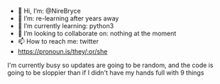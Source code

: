 - 👋 Hi, I’m: @NireBryce
- 👀 I’m: re-learning after years away
- 🌱 I’m currently learning: python3
- 💞️ I’m looking to collaborate on: nothing at the moment
- 📫 How to reach me: twitter
- https://pronoun.is/they/:or/she

I'm currently busy so updates are going to be random, and the code is going to be sloppier than if I didn't have my hands full with 9 things

<!---
NireBryce/NireBryce is a ✨ special ✨ repository because its `README.md` (this file) appears on your GitHub profile.
You can click the Preview link to take a look at your changes.
--->
